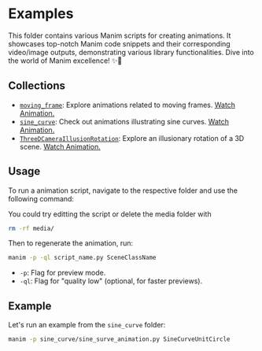 # Examples

This folder contains various Manim scripts for creating animations. It showcases top-notch Manim code snippets and their corresponding video/image outputs, demonstrating various library functionalities. 
Dive into the world of Manim excellence! ✨🎥

## Collections


- [`moving_frame`](moving_frame/): Explore animations related to moving frames. [Watch Animation.](moving_frame/media/videos/moving_frame_box/480p15/moving_frame.gif)
- [`sine_curve`](sine_curve/): Check out animations illustrating sine curves. [Watch Animation.](sine_curve/media/videos/sine_surve_animation/480p15/SineCurveUnitCircle.gif)
- [`ThreeDCameraIllusionRotation`](three_d/): Explore an illusionary rotation of a 3D scene. [Watch Animation.](three_d/media/videos/three_d_rotation/480p15//ThreeDCameraIllusionRotation.gif)


## Usage

To run a animation script, navigate to the respective folder and use the following command:

You could try editting the script or delete the media folder with

```bash
rm -rf media/
```

Then to regenerate the animation, run:

```bash
manim -p -ql script_name.py SceneClassName
```

- `-p`: Flag for preview mode.
- `-ql`: Flag for "quality low" (optional, for faster previews).

## Example

Let's run an example from the `sine_curve` folder:

```bash
manim -p sine_curve/sine_surve_animation.py SineCurveUnitCircle
```

